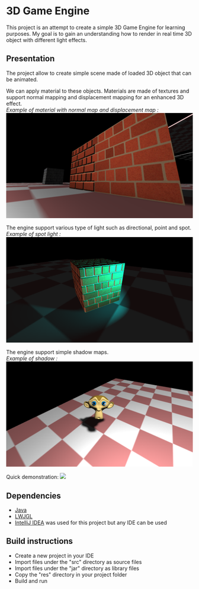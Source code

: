 # 3D Game Engine

This project is an attempt to create a simple 3D Game Engine for learning purposes. My goal is to gain an understanding how to render in real time 3D object with different light effects. 

## Presentation

The project allow to create simple scene made of loaded 3D object that can be animated. 

We can apply material to these objects. Materials are made of textures and support normal mapping and displacement mapping for an enhanced 3D effect.  
_Example of material with normal map and displacement map :_
![](docs/ExampleNormalDispMap.png)

The engine support various type of light such as directional, point and spot.  
_Example of spot light :_
![](docs/ExampleSpotLight.png)

The engine support simple shadow maps.  
_Example of shadow :_
![](docs/ExampleShadow.png)

Quick demonstration:
![](docs/demo.gif)

## Dependencies
- [Java](https://www.java.com/en/download/)
- [LWJGL](https://www.lwjgl.org/)
- [IntelliJ IDEA](https://www.jetbrains.com/idea/) was used for this project but any IDE can be used

## Build instructions

- Create a new project in your IDE
- Import files under the "src" directory as source files
- Import files under the "jar" directory as library files
- Copy the "res" directory in your project folder
- Build and run
